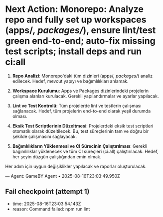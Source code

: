 # Next Action: Monorepo: Analyze repo and fully set up workspaces (apps/*, packages/*), ensure lint/test green end-to-end; auto-fix missing test scripts; install deps and run ci:all

1. **Repo Analizi**: Monorepo'daki tüm dizinleri (apps/*, packages/*) analiz edilecek. Hedef, mevcut yapıyı ve bağımlılıkları anlamak.

2. **Workspace Kurulumu**: Apps ve Packages dizinlerindeki projelerin çalışma alanları kurulacak. Gerekli yapılandırmalar ve ayarlar yapılacak.

3. **Lint ve Test Kontrolü**: Tüm projelerde lint ve testlerin çalışması sağlanacak. Hedef, tüm projelerin end-to-end olarak yeşil durumda olması.

4. **Eksik Test Scriptlerinin Düzeltmesi**: Projelerdeki eksik test scriptleri otomatik olarak düzeltilecek. Bu, test süreçlerinin tam ve doğru bir şekilde çalışmasını sağlayacak.

5. **Bağımlılıkların Yüklenmesi ve CI Sürecinin Çalıştırılması**: Gerekli bağımlılıklar yüklenecek ve tüm CI süreçleri (ci:all) çalıştırılacak. Hedef, her şeyin düzgün çalıştığından emin olmak. 

Her adım için uygun değişiklikler yapılacak ve raporlar oluşturulacak.

— Agent: GameBY Agent • 2025-08-16T23:03:49.950Z


## Fail checkpoint (attempt 1)
- time: 2025-08-16T23:03:54.143Z
- reason: Command failed: npm run lint
